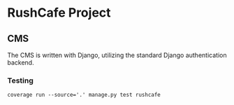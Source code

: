 # RushCafe Project


## CMS

The CMS is written with Django, utilizing the standard Django authentication backend.

### Testing

`coverage run --source='.' manage.py test rushcafe`